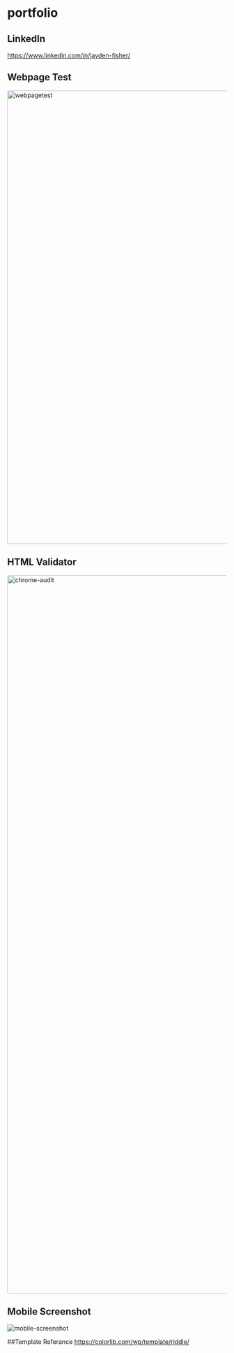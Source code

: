 # portfolio

## LinkedIn 
https://www.linkedin.com/in/jayden-fisher/

## Webpage Test
<img width="1038" alt="webpagetest" src="https://raw.githubusercontent.com/jfish1999/portfolio/master/img/webpage-speed.png">

## HTML Validator 
<img width="1644" alt="chrome-audit" src="https://raw.githubusercontent.com/jfish1999/portfolio/master/img/valid.png">

## Mobile Screenshot
![mobile-screenshot](https://raw.githubusercontent.com/jfish1999/portfolio/master/img/mobile.png)

##Template Referance 
https://colorlib.com/wp/template/riddle/
